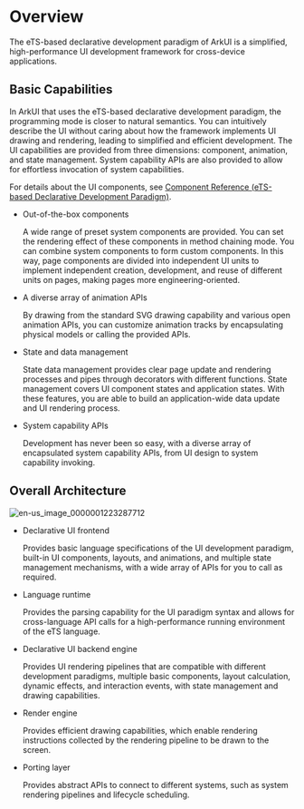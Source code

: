 # Overview


The eTS-based declarative development paradigm of ArkUI is a simplified, high-performance UI development framework for cross-device applications.


## Basic Capabilities

In ArkUI that uses the eTS-based declarative development paradigm, the programming mode is closer to natural semantics. You can intuitively describe the UI without caring about how the framework implements UI drawing and rendering, leading to simplified and efficient development. The UI capabilities are provided from three dimensions: component, animation, and state management. System capability APIs are also provided to allow for effortless invocation of system capabilities.

For details about the UI components, see [Component Reference (eTS-based Declarative Development Paradigm)](../reference/arkui-ts/ts-universal-events-click.md).


- Out-of-the-box components
  
  A wide range of preset system components are provided. You can set the rendering effect of these components in method chaining mode. You can combine system components to form custom components. In this way, page components are divided into independent UI units to implement independent creation, development, and reuse of different units on pages, making pages more engineering-oriented.


- A diverse array of animation APIs
  
  By drawing from the standard SVG drawing capability and various open animation APIs, you can customize animation tracks by encapsulating physical models or calling the provided APIs.


- State and data management
  
  State data management provides clear page update and rendering processes and pipes through decorators with different functions. State management covers UI component states and application states. With these features, you are able to build an application-wide data update and UI rendering process.


- System capability APIs
  
  Development has never been so easy, with a diverse array of encapsulated system capability APIs, from UI design to system capability invoking.


## Overall Architecture



![en-us_image_0000001223287712](figures/en-us_image_0000001223287712.png)

- Declarative UI frontend
  
  Provides basic language specifications of the UI development paradigm, built-in UI components, layouts, and animations, and multiple state management mechanisms, with a wide array of APIs for you to call as required.
  
- Language runtime

  Provides the parsing capability for the UI paradigm syntax and allows for cross-language API calls for a high-performance running environment of the eTS language.

- Declarative UI backend engine

  Provides UI rendering pipelines that are compatible with different development paradigms, multiple basic components, layout calculation, dynamic effects, and interaction events, with state management and drawing capabilities.

- Render engine

  Provides efficient drawing capabilities, which enable rendering instructions collected by the rendering pipeline to be drawn to the screen.

- Porting layer

  Provides abstract APIs to connect to different systems, such as system rendering pipelines and lifecycle scheduling.